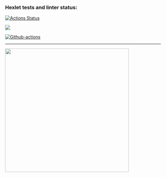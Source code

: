 ### Hexlet tests and linter status:
[![Actions Status](https://github.com/evgenpush/java-project-lvl2/workflows/hexlet-check/badge.svg)](https://github.com/evgenpush/java-project-lvl2/actions)

<a href="https://codeclimate.com/github/evgenpush/java-project-lvl2"><img src="https://api.codeclimate.com/v1/badges/a99a88d28ad37a79dbf6/maintainability" /></a>

[![Github-actions](https://github.com/evgenpush/java-project-lvl2/actions/workflows/github-actions.yml/badge.svg)](https://github.com/evgenpush/java-project-lvl2/actions/workflows/github-actions.yml)

---

<a href="https://asciinema.org/a/Fiv4QxbjH7avCNILkzjkbYXRU" target="_blank"><img src="https://asciinema.org/a/Fiv4QxbjH7avCNILkzjkbYXRU.svg" width="400"/></a>
